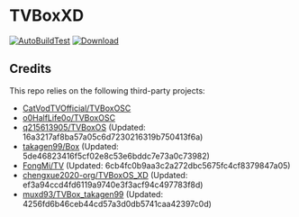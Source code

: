 # TVBoxXD

[![AutoBuildTest](https://github.com/chengxue2020-org/TVBoxOS_XD/actions/workflows/auto_build.yml/badge.svg)](https://github.com/chengxue2020-org/TVBoxOS_XD/actions/workflows/auto_build.yml)
[![Download](https://img.shields.io/github/v/release/chengxue2020-org/TVBoxOS_XD?color=green&logoColor=green&label=Download&logo=DocuSign)](https://github.com/chengxue2020-org/TVBoxOS_XD/releases)

## Credits
This repo relies on the following third-party projects:
- [CatVodTVOfficial/TVBoxOSC](https://github.com/CatVodTVOfficial/TVBoxOSC)
- [o0HalfLife0o/TVBoxOSC](https://github.com/o0HalfLife0o/TVBoxOSC/releases)
- [q215613905/TVBoxOS](https://github.com/q215613905/TVBoxOS) (Updated: 16a3217af8ba57a05c6d7230216319b750413f6a)
- [takagen99/Box](https://github.com/takagen99/Box) (Updated: 5de46823416f5cf02e8c53e6bddc7e73a0c73982)
- [FongMi/TV](https://github.com/FongMi/TV) (Updated: 6cb4fc0b9aa3c2a272dbc5675fc4cf8379847a05)
- [chengxue2020-org/TVBoxOS_XD](https://github.com/chengxue2020-org/TVBoxOS_XD) (Updated: ef3a94ccd4fd6119a9740e3f3acf94c497783f8d)
- [muxd93/TVBox_takagen99](https://github.com/muxd93/TVBox_takagen99) (Updated: 4256fd6b46ceb44cd57a3d0db5741caa42397c0d)
